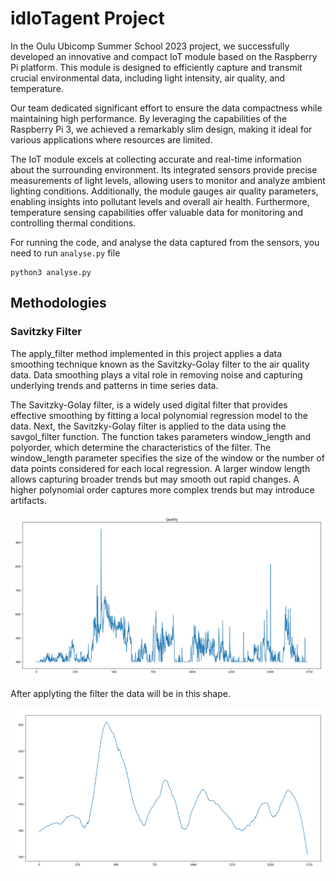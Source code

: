 # idIoTagent Project

In the Oulu Ubicomp Summer School 2023 project, we successfully developed an innovative and compact IoT module based on the Raspberry Pi platform. This module is designed to efficiently capture and transmit crucial environmental data, including light intensity, air quality, and temperature.

Our team dedicated significant effort to ensure the data compactness while maintaining high performance. By leveraging the capabilities of the Raspberry Pi 3, we achieved a remarkably slim design, making it ideal for various applications where resources are limited.

The IoT module excels at collecting accurate and real-time information about the surrounding environment. Its integrated sensors provide precise measurements of light levels, allowing users to monitor and analyze ambient lighting conditions. Additionally, the module gauges air quality parameters, enabling insights into pollutant levels and overall air health. Furthermore, temperature sensing capabilities offer valuable data for monitoring and controlling thermal conditions.

For running the code, and analyse the data captured from the sensors, you need to run `analyse.py` file

```
python3 analyse.py
```

## Methodologies

### Savitzky Filter
The apply_filter method implemented in this project applies a data smoothing technique known as the Savitzky-Golay filter to the air quality data. Data smoothing plays a vital role in removing noise and capturing underlying trends and patterns in time series data.

The Savitzky-Golay filter, is a widely used digital filter that provides effective smoothing by fitting a local polynomial regression model to the data. Next, the Savitzky-Golay filter is applied to the data using the savgol_filter function. The function takes parameters window_length and polyorder, which determine the characteristics of the filter. The window_length parameter specifies the size of the window or the number of data points considered for each local regression. A larger window length allows capturing broader trends but may smooth out rapid changes. A higher polynomial order captures more complex trends but may introduce artifacts.

![alt text](/resources/air-quality.png)

After applyting the filter the data will be in this shape.

![filteration](/resources/filteration.png)